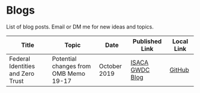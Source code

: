 # Blogs

List of blog posts. Email or DM me for new ideas and topics.

| Title | Topic | Date | Published Link | Local Link |
| ----- | -------- | ---- | ------- | ----- |
| Federal Identities and Zero Trust | Potential changes from OMB Memo 19-17 | October 2019 | [ISACA GWDC Blog](https://isaca-gwdc.org/federal-identities-and-zero-trust/) | [GitHub](1910-fedidandzerotrust.md) | 
